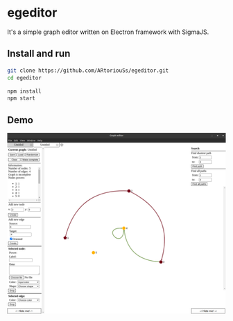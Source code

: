 # egeditor

It's a simple graph editor written on Electron framework with SigmaJS.

## Install and run

```bash
git clone https://github.com/ARtoriouSs/egeditor.git
cd egeditor
```
```bash
npm install
npm start
```

## Demo

![Demo](https://github.com/ARtoriouSs/egeditor/blob/master/demo.png "Demo")

